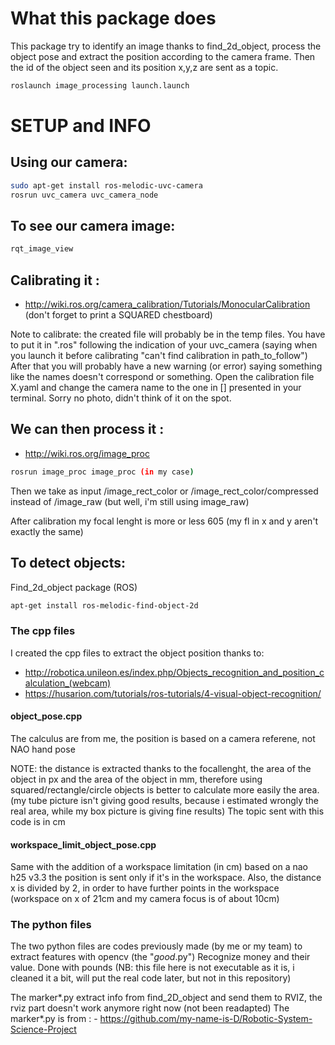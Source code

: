 # What this package does
This package try to identify an image thanks to find_2d_object, process the object pose and extract the position according to the camera frame. Then the id of the object seen and its position x,y,z are sent as a topic. 

```bash
roslaunch image_processing launch.launch
```

# SETUP and INFO

## Using our camera:
```bash
sudo apt-get install ros-melodic-uvc-camera
rosrun uvc_camera uvc_camera_node
```
## To see our camera image: 
```bash
rqt_image_view
```

## Calibrating it :
- http://wiki.ros.org/camera_calibration/Tutorials/MonocularCalibration
(don't forget to print a SQUARED chestboard)

Note to calibrate: the created file will probably be in the temp files. You have to put it in ".ros" following the indication of your uvc_camera (saying when you launch it before calibrating "can't find calibration in path_to_follow")
After that you will probably have a new warning (or error) saying something like the names doesn't correspond or something.
Open the calibration file X.yaml and change the camera name to the one in [] presented in your terminal. Sorry no photo, didn't think of it on the spot.  

## We can then process it :
- http://wiki.ros.org/image_proc
```bash
rosrun image_proc image_proc (in my case)
```
Then we take as input 
/image_rect_color or /image_rect_color/compressed
instead of 
/image_raw (but well, i'm still using image_raw)


After calibration my focal lenght is more or less 605 (my fl in x and y aren't exactly the same)


## To detect objects:
Find_2d_object package (ROS)
```bash
apt-get install ros-melodic-find-object-2d
```

### The cpp files

I created the cpp files to extract the object position thanks to: 

- http://robotica.unileon.es/index.php/Objects_recognition_and_position_calculation_(webcam)
- https://husarion.com/tutorials/ros-tutorials/4-visual-object-recognition/

#### object_pose.cpp

The calculus are from me, the position is based on a camera referene, not NAO hand pose

NOTE: the distance is extracted thanks to the focallenght, the area of the object in px and the area of the object in mm, therefore using squared/rectangle/circle objects is better to calculate more easily the area. (my tube picture isn't giving good results, because i estimated wrongly the real area, while my box picture is giving fine results) 
The topic sent with this code is in cm

#### workspace_limit_object_pose.cpp

Same with the addition of a workspace limitation (in cm) based on a nao h25 v3.3
the position is sent only if it's in the workspace.
Also, the distance x is divided by 2, in order to have further points in the workspace (workspace on x of 21cm and my camera focus is of about 10cm)

### The python files
The two python files are codes previously made (by me or my team) to extract features with opencv (the "*good*.py") 
Recognize money and their value. Done with pounds (NB: this file here is not executable as it is, i cleaned it a bit, will put the real code later, but not in this repository)

The marker*.py extract info from find_2D_object and send them to RVIZ, the rviz part doesn't work anymore right now (not been readapted)
The marker*.py is from : - https://github.com/my-name-is-D/Robotic-System-Science-Project



